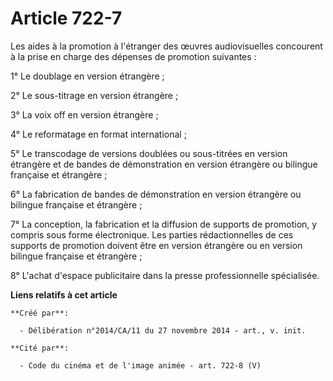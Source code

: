 # Article 722-7

Les aides à la promotion à l'étranger des œuvres audiovisuelles concourent à la prise en charge des dépenses de promotion
suivantes : 

1° Le doublage en version étrangère ; 

2° Le sous-titrage en version étrangère ; 

3° La voix off en version étrangère ; 

4° Le reformatage en format international ; 

5° Le transcodage de versions doublées ou sous-titrées en version étrangère et de bandes de démonstration en version
étrangère ou bilingue française et étrangère ; 

6° La fabrication de bandes de démonstration en version étrangère ou bilingue française et étrangère ; 

7° La conception, la fabrication et la diffusion de supports de promotion, y compris sous forme électronique. Les parties
rédactionnelles de ces supports de promotion doivent être en version étrangère ou en version bilingue française et
étrangère ; 

8° L'achat d'espace publicitaire dans la presse professionnelle spécialisée.

**Liens relatifs à cet article**

	**Créé par**:

	  - Délibération n°2014/CA/11 du 27 novembre 2014 - art., v. init.

	**Cité par**:

	  - Code du cinéma et de l'image animée - art. 722-8 (V)
